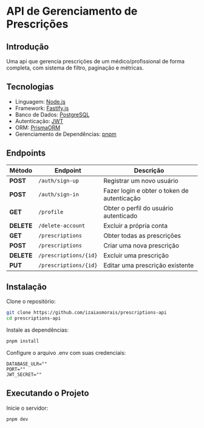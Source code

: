 # API de Gerenciamento de Prescrições

## Introdução
Uma api que gerencia prescrições de um médico/profissional de forma completa, com sistema de filtro, paginação e métricas.

## Tecnologias
- Linguagem: [Node.js](https://nodejs.org)
- Framework: [Fastify.js](https://www.fastify.io)
- Banco de Dados: [PostgreSQL](https://www.postgresql.org)
- Autenticação: [JWT](https://jwt.io)
- ORM: [PrismaORM](https://www.prisma.io)
- Gerenciamento de Dependências: [pnpm](https://pnpm.io)

## Endpoints

| Método     | Endpoint                   | Descrição                                           |
|------------|----------------------------|-----------------------------------------------------|
| **POST**   | `/auth/sign-up`            | Registrar um novo usuário                           |
| **POST**   | `/auth/sign-in`            | Fazer login e obter o token de autenticação         |
| **GET**    | `/profile`                 | Obter o perfil do usuário autenticado               |
| **DELETE** | `/delete-account`          | Excluir a própria conta                             |
| **GET**    | `/prescriptions`           | Obter todas as prescrições                          |
| **POST**   | `/prescriptions`           | Criar uma nova prescrição                           |
| **DELETE** | `/prescriptions/{id}`      | Excluir uma prescrição                              |
| **PUT**    | `/prescriptions/{id}`      | Editar uma prescrição existente                     |

## Instalação
Clone o repositório:

```bash
git clone https://github.com/izaiasmorais/prescriptions-api
cd prescriptions-api
```

Instale as dependências:

```bash
pnpm install
```

Configure o arquivo .env com suas credenciais:

```env
DATABASE_ULR=""
PORT=""
JWT_SECRET=""
```

## Executando o Projeto
Inicie o servidor:

```bash
pnpm dev
```
